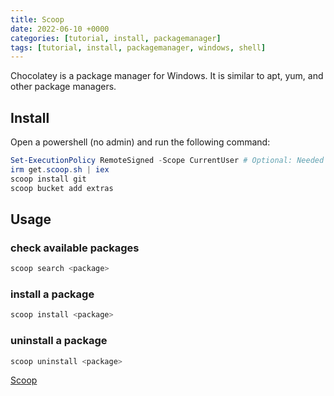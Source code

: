 ```yaml
---
title: Scoop
date: 2022-06-10 +0000
categories: [tutorial, install, packagemanager]
tags: [tutorial, install, packagemanager, windows, shell]
---
```


Chocolatey is a package manager for Windows. It is similar to apt, yum, and other package managers.

## Install

Open a powershell (no admin) and run the following command:

```powershell
Set-ExecutionPolicy RemoteSigned -Scope CurrentUser # Optional: Needed to run a remote script the first time
irm get.scoop.sh | iex
scoop install git
scoop bucket add extras
```

## Usage

### check available packages

```powershell
scoop search <package>
```

### install a package

```powershell
scoop install <package>
```

### uninstall a package

```powershell
scoop uninstall <package>
```

[Scoop](https://scoop.sh/)
